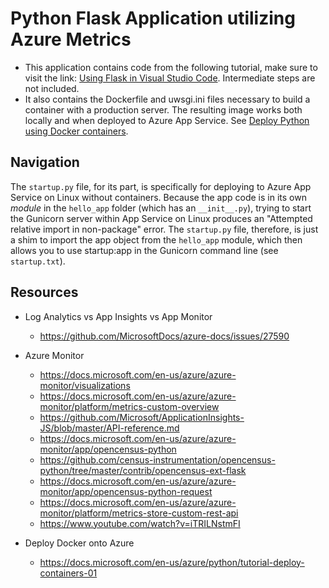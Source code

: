 # Python Flask Application utilizing Azure Metrics

* This application contains code from the following tutorial, make sure to visit the link: [Using Flask in Visual Studio Code](https://code.visualstudio.com/docs/python/tutorial-flask). Intermediate steps are not included.
* It also contains the Dockerfile and uwsgi.ini files necessary to build a container with a production server. The resulting image works both locally and when deployed to Azure App Service. See [Deploy Python using Docker containers](https://code.visualstudio.com/docs/python/tutorial-deploy-containers).

## Navigation

The `startup.py` file, for its part, is specifically for deploying to Azure App Service on Linux without containers. Because the app code is in its own *module* in the `hello_app` folder (which has an `__init__.py`), trying to start the Gunicorn server within App Service on Linux produces an "Attempted relative import in non-package" error. The `startup.py` file, therefore, is just a shim to import the app object from the `hello_app` module, which then allows you to use startup:app in the Gunicorn command line (see `startup.txt`).

## Resources

- Log Analytics vs App Insights vs App Monitor
  - https://github.com/MicrosoftDocs/azure-docs/issues/27590

- Azure Monitor
  - https://docs.microsoft.com/en-us/azure/azure-monitor/visualizations
  - https://docs.microsoft.com/en-us/azure/azure-monitor/platform/metrics-custom-overview
  - https://github.com/Microsoft/ApplicationInsights-JS/blob/master/API-reference.md
  - https://docs.microsoft.com/en-us/azure/azure-monitor/app/opencensus-python
  - https://github.com/census-instrumentation/opencensus-python/tree/master/contrib/opencensus-ext-flask
  - https://docs.microsoft.com/en-us/azure/azure-monitor/app/opencensus-python-request
  - https://docs.microsoft.com/en-us/azure/azure-monitor/platform/metrics-store-custom-rest-api
  - https://www.youtube.com/watch?v=iTRILNstmFI

- Deploy Docker onto Azure
  - https://docs.microsoft.com/en-us/azure/python/tutorial-deploy-containers-01